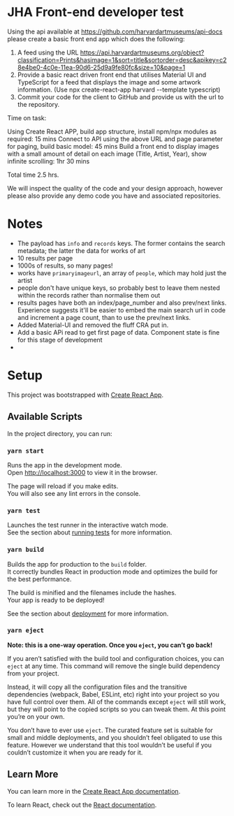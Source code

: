 # JHA Front-end developer test

Using the api available at https://github.com/harvardartmuseums/api-docs please create a basic front end app which does the following:

1. A feed using the URL https://api.harvardartmuseums.org/object?classification=Prints&hasimage=1&sort=title&sortorder=desc&apikey=c28e4be0-4c0e-11ea-90d6-25d9a9fe80fc&size=10&page=1
2. Provide a basic react driven front end that utilises Material UI and TypeScript for a feed that displays the image and some artwork information. (Use npx create-react-app harvard --template typescript)
3. Commit your code for the client to GitHub and provide us with the url to the repository.

Time on task:  

Using Create React APP, build app structure, install npm/npx modules as required: 15 mins
Connect to API using the above URL and page parameter for paging, build basic model: 45 mins
Build a front end to display images with a small amount of detail on each image (Title, Artist, Year), show infinite scrolling: 1hr 30 mins

Total time 2.5 hrs.

We will inspect the quality of the code and your design approach, however please also provide any demo code you have and associated repositories.

# Notes

- The payload has `info` and `records` keys. The former contains the search metadata; the latter the data for works of art
- 10 results per page
- 1000s of results, so many pages!
- works have `primaryimageurl`, an array of `people`, which may hold just the artist
- people don't have unique keys, so probably best to leave them nested within the records rather than normalise them out
- results pages have both an index/page_number and also prev/next links. Experience suggests it'll be easier to embed the main search url in code and increment a page count, than to use the prev/next links.
- Added Material-UI and removed the fluff CRA put in.
- Add a basic APi read to get first page of data. Component state is fine for this stage of development
- 


# Setup

This project was bootstrapped with [Create React App](https://github.com/facebook/create-react-app).

## Available Scripts

In the project directory, you can run:

### `yarn start`

Runs the app in the development mode.<br />
Open [http://localhost:3000](http://localhost:3000) to view it in the browser.

The page will reload if you make edits.<br />
You will also see any lint errors in the console.

### `yarn test`

Launches the test runner in the interactive watch mode.<br />
See the section about [running tests](https://facebook.github.io/create-react-app/docs/running-tests) for more information.

### `yarn build`

Builds the app for production to the `build` folder.<br />
It correctly bundles React in production mode and optimizes the build for the best performance.

The build is minified and the filenames include the hashes.<br />
Your app is ready to be deployed!

See the section about [deployment](https://facebook.github.io/create-react-app/docs/deployment) for more information.

### `yarn eject`

**Note: this is a one-way operation. Once you `eject`, you can’t go back!**

If you aren’t satisfied with the build tool and configuration choices, you can `eject` at any time. This command will remove the single build dependency from your project.

Instead, it will copy all the configuration files and the transitive dependencies (webpack, Babel, ESLint, etc) right into your project so you have full control over them. All of the commands except `eject` will still work, but they will point to the copied scripts so you can tweak them. At this point you’re on your own.

You don’t have to ever use `eject`. The curated feature set is suitable for small and middle deployments, and you shouldn’t feel obligated to use this feature. However we understand that this tool wouldn’t be useful if you couldn’t customize it when you are ready for it.

## Learn More

You can learn more in the [Create React App documentation](https://facebook.github.io/create-react-app/docs/getting-started).

To learn React, check out the [React documentation](https://reactjs.org/).
